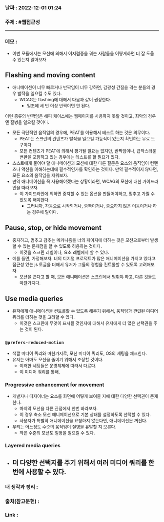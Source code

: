 ### 날짜 : 2022-12-01 01:24
### 주제 : #웹접근성 

---- 

### 메모 : 

- 이번 모듈에서는 모션에 의해서 어지럼증을 겪는 사람들을 어떻게하면 더 잘 도울 수 있는지 알아보자 

##  Flashing and moving content

- 애니메이션이 너무 빠르거나 반짝임이 너무 강하면, 감광성 간질을 겪는 분들의 경우 발작을 일으킬 수도 있다. 
	- WCAG는 flashing에 대해서 다음과 같이 권장한다. 
		- 일초에 세 번 이상 반짝이면 안 된다. 

이런 종류의 반짝임은 해피 케이스에는 웹페이지를 사용하지 못할 것이고, 최악의 경우엔 질병을 일으킬 것이다. 

- 모든 극단적인 움직임의 경우에, PEAT를 이용해서 테스트 하는 것은 의무이다. 
	- PEAT는 스크린의 컨텐츠가 발작을 일으킬 가능적이 있는지 확인하는 무료 도구이다 
	- 모든 컨텐츠가 PEAT에 의해서 평가될 필요는 없지만, 반짝임이나, 급작스러운 변환을 포함하고 있는 경우에는 테스트를 할 필요가 있다. 
- 스스로에게 물어야 할 애니메이션과 모션에 대한 다른 질문은 요소의 움직임이 컨텐츠나 액션을 이해하는데에 필수적인가를 확인하는 것이다. 만약 필수적이지 않다면, 모든 요소의 움직임을 지워보자. 
- 만약 애니메이션을 꼭 사용해야겠다는 상황이라면, WCAG의 모션에 대한 가이드라인을 따라보자. 
	- 이 가이드라인에 의하면 중지할 수 있는 옵션을 만들어야하고, 멈추고 가릴 수 있도록 해야한다. 
		- 그러니까, 자동으로 시작되거나, 깜빡이거나, 중요하지 않은 이동이거나 하는 경우에 말이다. 

## Pause, stop, or hide movement 

- 중지하고, 멈추고 감추는 메커니즘을 너의 페이지에 더하는 것은 모션으로부터 발생할 수 있는 문제점을 끌 수 있도록 허용하는 것이다. 
	- 이것을 스크린 레벨이나, 요소 레벨에서 할 수 있다. 
- 예를 들면, 가정해보자. 너의 디지털 프로덕트가 많은 애니메이션을 가지고 있다고. 접근성 있는 js 토글을 더해서 유저가 그들의 경험을 컨트롤할 수 있도록 고려해보자. 
	- 모션을 끈다고 할 때, 모든 애니메이션은 스크린에서 멈춰야 하고, 다른 것들도 마찬가지다. 


## Use media queries 

- 유저에게 애니메이션을 컨트롤할 수 있도록 해주기 위해서, 움직임과 관련된 미디어 쿼리를 더하는 것을 고려할 수 있다. 
	- 이것은 스크린에 무엇이 표시될 것인지에 대해서 유저에게 더 많은 선택권을 주는 것이 된다. 

### `@prefers-reduced-motion` 

- 색깔 미디어 쿼리와 마찬가지로, 모션 미디어 쿼리도, OS의 세팅을 체크한다. 
- 유저는 아마도 모션을 줄이기 위해서 조정할 것이다. 
	- 이러한 세팅들은 운영체제에 따라서 다르다. 
	- 이 미디어 쿼리를 통해, 


### Progressive enhancement for movement 

- 개발자나 디자이너는 요소를 화면에 어떻게 보여줄 지에 대한 다양한 선택권이 존재한다. 
	- 마지막 모션을 다른 관점에서 한번 바라보자. 
	- 이 경우 축소 모션 애니메이션으로 기본 상태를 설정하도록 선택할 수 있다. 
	- 사용자가 특별히 애니메이션을 요청하지 않는다면, 애니메이션은 꺼진다. 
- 우리는 어느정도 수준의 움직임이 질병을 유발할 지 모른다. 
	- 작은 수준의 모션도 질병을 일으킬 수 있다. 


### Layered media queries

- 더 다양한 선택지를 주기 위해서 여러 미디어 쿼리를 한번에 사용할 수 있다. 
	- 



### 내 생각과 정리 : 



### 출처(참고문헌) : 



### Link : 
